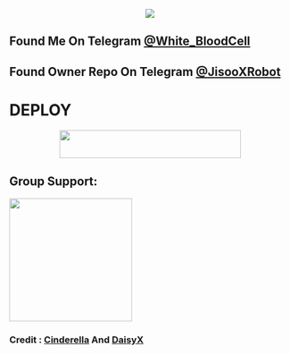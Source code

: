 <p align="center">
  <img src="https://telegra.ph/file/5c34b06d6f1f1b11c6762.png">
</p>

## Found Me On Telegram [@White_BloodCell](https://t.me/Fujikawara)
## Found Owner Repo On Telegram [@JisooXRobot](https://t.me/AnosVoldigoadBot)


# DEPLOY

<p align="center"><a href="https://heroku.com/deploy?template=https://github.com/feriexp/JisooXRobot">
  <img src="https://img.shields.io/badge/Deploy%20To%20Heroku-aqua?style=flat&logo=heroku" width="325" height="50.100" /></a></p>

## Group Support:

   <a href="https://t.me/AnosSupport"><img src="https://img.shields.io/badge/Group%20Support%3F-yes-green?&style=flat-square?&logo=telegram" width=220px></a></p>

### Credit :  [Cinderella](https://github.com/Sur-vivor/CinderellaProBot) And [DaisyX](https://github.com/TeamDaisyX/DaisyX)           
